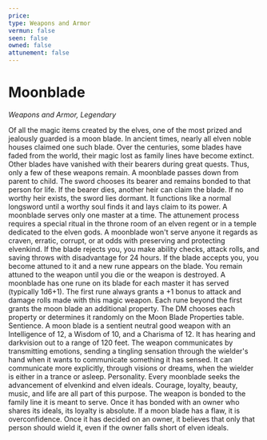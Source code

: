 ```yaml
---
price: 
type: Weapons and Armor
vermun: false
seen: false
owned: false
attunement: false
---
```

# Moonblade

*Weapons and Armor, Legendary*

Of all the magic items created by the elves, one of the most prized and jealously guarded is a moon blade. In ancient times, nearly all elven noble houses claimed one such blade. Over the centuries, some blades have faded from the world, their magic lost as family lines have become extinct. Other blades have vanished with their bearers during great quests. Thus, only a few of these weapons remain. A moonblade passes down from parent to child. The sword chooses its bearer and remains bonded to that person for life. If the bearer dies, another heir can claim the blade. If no worthy heir exists, the sword lies dormant. It functions like a normal longsword until a worthy soul finds it and lays claim to its power. A moonblade serves only one master at a time. The attunement process requires a special ritual in the throne room of an elven regent or in a temple dedicated to the elven gods. A moonblade won't serve anyone it regards as craven, erratic, corrupt, or at odds with preserving and protecting elvenkind. If the blade rejects you, you make ability checks, attack rolls, and saving throws with disadvantage for 24 hours. If the blade accepts you, you become attuned to it and a new rune appears on the blade. You remain attuned to the weapon until you die or the weapon is destroyed. A moonblade has one rune on its blade for each master it has served (typically 1d6+1). The first rune always grants a +1 bonus to attack and damage rolls made with this magic weapon. Each rune beyond the first grants the moon blade an additional property. The DM chooses each property or determines it randomly on the Moon Blade Properties table. Sentience. A moon blade is a sentient neutral good weapon with an Intelligence of 12, a Wisdom of 10, and a Charisma of 12. It has hearing and darkvision out to a range of 120 feet. The weapon communicates by transmitting emotions, sending a tingling sensation through the wielder's hand when it wants to communicate something it has sensed. It can communicate more explicitly, through visions or dreams, when the wielder is either in a trance or asleep. Personality. Every moonblade seeks the advancement of elvenkind and elven ideals. Courage, loyalty, beauty, music, and life are all part of this purpose. The weapon is bonded to the family line it is meant to serve. Once it has bonded with an owner who shares its ideals, its loyalty is absolute. If a moon blade has a flaw, it is overconfidence. Once it has decided on an owner, it believes that only that person should wield it, even if the owner falls short of elven ideals.